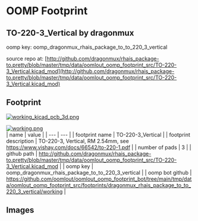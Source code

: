 # OOMP Footprint  
## TO-220-3_Vertical  by dragonmux  
  
oomp key: oomp_dragonmux_rhais_package_to_to_220_3_vertical  
  
source repo at: [http://github.com/dragonmux/rhais_package-to.pretty/blob/master/tmp/data/oomlout_oomp_footprint_src/TO-220-3_Vertical.kicad_mod](http://github.com/dragonmux/rhais_package-to.pretty/blob/master/tmp/data/oomlout_oomp_footprint_src/TO-220-3_Vertical.kicad_mod)  
## Footprint  
  
[![working_kicad_pcb_3d.png](working_kicad_pcb_3d_600.png)](working_kicad_pcb_3d.png)  
  
[![working.png](working_600.png)](working.png)  
| name | value | 
| --- | --- | 
| footprint name | TO-220-3_Vertical | 
| footprint description | TO-220-3, Vertical, RM 2.54mm, see https://www.vishay.com/docs/66542/to-220-1.pdf | 
| number of pads | 3 | 
| github path | http://github.com/dragonmux/rhais_package-to.pretty/blob/master/tmp/data/oomlout_oomp_footprint_src/TO-220-3_Vertical.kicad_mod | 
| oomp key | oomp_dragonmux_rhais_package_to_to_220_3_vertical | 
| oomp bot github | https://github.com/oomlout/oomlout_oomp_footprint_bot/tree/main/tmp/data/oomlout_oomp_footprint_src/footprints/dragonmux_rhais_package_to_to_220_3_vertical/working | 
## Images  
